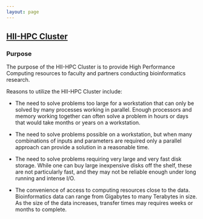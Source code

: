```yaml
---
layout: page
---
```


## [HII-HPC Cluster](../hii-hpc.html)

### Purpose

The purpose of the HII-HPC Cluster is to provide High Performance
Computing resources to faculty and partners conducting bioinformatics
research.

Reasons to utilize the HII-HPC Cluster include:

- The need to solve problems too large for a workstation
  that can only be solved by many processes working in parallel.
  Enough processors and memory working together can often solve a problem
  in hours or days that would take months or years on a workstation.

- The need to solve problems possible on a workstation,
  but when many combinations of inputs and parameters are
  required only a parallel approach can provide a solution
  in a reasonable time.

- The need to solve problems requiring very large and very fast
  disk storage. While one can buy large inexpensive disks off
  the shelf, these are not particularly fast, and they may
  not be reliable enough under long running and intense I/O.

- The convenience of access to computing resources close to the data.
  Bioinformatics data can range from Gigabytes
  to many Terabytes in size. As the size of the data increases,
  transfer times may requires weeks or months to complete.
